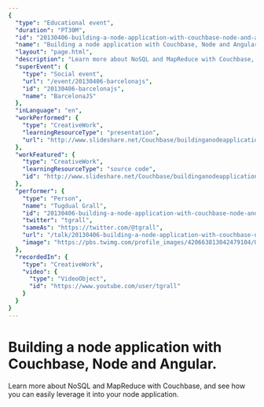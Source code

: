 ```yaml
---
{
  "type": "Educational event",
  "duration": "PT30M",
  "id": "20130406-building-a-node-application-with-couchbase-node-and-angular",
  "name": "Building a node application with Couchbase, Node and Angular.",
  "layout": "page.html",
  "description": "Learn more about NoSQL and MapReduce with Couchbase, and see how you can easily leverage it into your node application.",
  "superEvent": {
    "type": "Social event",
    "url": "/event/20130406-barcelonajs",
    "id": "20130406-barcelonajs",
    "name": "BarcelonaJS"
  },
  "inLanguage": "en",
  "workPerformed": {
    "type": "CreativeWork",
    "learningResourceType": "presentation",
    "url": "http://www.slideshare.net/Couchbase/buildinganodeapplicationwithcouchbasenodeandangularbarcelonajs/"
  },
  "workFeatured": {
    "type": "CreativeWork",
    "learningResourceType": "source code",
    "id": "http://www.slideshare.net/Couchbase/buildinganodeapplicationwithcouchbasenodeandangularbarcelonajs/"
  },
  "performer": {
    "type": "Person",
    "name": "Tugdual Grall",
    "id": "20130406-building-a-node-application-with-couchbase-node-and-angular",
    "twitter": "tgrall",
    "sameAs": "https://twitter.com/@tgrall",
    "url": "/talk/20130406-building-a-node-application-with-couchbase-node-and-angular.html",
    "image": "https://pbs.twimg.com/profile_images/420663813042479104/UyAEiEiy.jpeg"
  },
  "recordedIn": {
    "type": "CreativeWork",
    "video": {
      "type": "VideoObject",
      "id": "https://www.youtube.com/user/tgrall"
    }
  }
}
---
```

# Building a node application with Couchbase, Node and Angular.

Learn more about NoSQL and MapReduce with Couchbase, and see how you can easily leverage it into your node application.